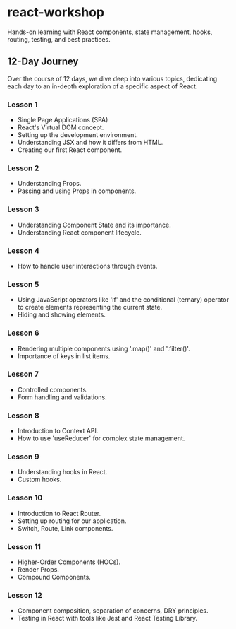 # react-workshop
Hands-on learning with React components, state management, hooks, routing, testing, and best practices.

## 12-Day Journey
Over the course of 12 days, we dive deep into various topics, dedicating each day to an in-depth exploration of a specific aspect of React.

### Lesson 1
* Single Page Applications (SPA)
* React's Virtual DOM concept.
* Setting up the development environment.
* Understanding JSX and how it differs from HTML.
* Creating our first React component.

### Lesson 2
* Understanding Props.
* Passing and using Props in components.

### Lesson 3
* Understanding Component State and its importance.
* Understanding React component lifecycle.

### Lesson 4
* How to handle user interactions through events.

### Lesson 5
* Using JavaScript operators like 'if' and the conditional (ternary) operator to create elements representing the current state.
* Hiding and showing elements.

### Lesson 6
* Rendering multiple components using '.map()' and '.filter()'.
* Importance of keys in list items.

### Lesson 7
* Controlled components.
* Form handling and validations.

### Lesson 8
* Introduction to Context API.
* How to use 'useReducer' for complex state management.

### Lesson 9
* Understanding hooks in React.
* Custom hooks.

### Lesson 10
* Introduction to React Router.
* Setting up routing for our application.
* Switch, Route, Link components.

### Lesson 11
* Higher-Order Components (HOCs).
* Render Props.
* Compound Components.

### Lesson 12
* Component composition, separation of concerns, DRY principles.
* Testing in React with tools like Jest and React Testing Library.
